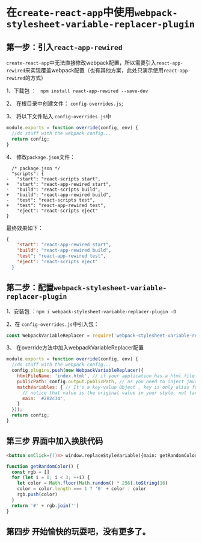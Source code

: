 # 在`create-react-app`中使用`webpack-stylesheet-variable-replacer-plugin` 

## 第一步：引入`react-app-rewired`
`create-react-app`中无法直接修改webpack配置，所以需要引入`react-app-rewired`来实现覆盖webpack配置（也有其他方案，此处只演示使用`react-app-rewired`的方式）

1、下载包 ： ` npm install react-app-rewired --save-dev`

2、 在根目录中创建文件： `config-overrides.js`;

3、 将以下文件贴入 `config-overrides.js`中
```javascript
module.exports = function override(config, env) {
  //do stuff with the webpack config...
  return config;
}
```
4、 修改`package.json`文件：
``` 
  /* package.json */
  "scripts": {
-   "start": "react-scripts start",
+   "start": "react-app-rewired start",
-   "build": "react-scripts build",
+   "build": "react-app-rewired build",
-   "test": "react-scripts test",
+   "test": "react-app-rewired test",
    "eject": "react-scripts eject"
}
```
最终效果如下：
```json
{
    "start": "react-app-rewired start",
    "build": "react-app-rewired build",
    "test": "react-app-rewired test",
    "eject": "react-scripts eject"
  }
```
## 第二步：配置`webpack-stylesheet-variable-replacer-plugin` 

1、安装包 ：`npm i webpack-stylesheet-variable-replacer-plugin -D`

2、在 `config-overrides.js`中引入包：
```javascript
const WebpackVariableReplacer = require('webpack-stylesheet-variable-replacer-plugin'); 
```
3、 在override方法中加入webpackVariableReplacer配置
```javascript
module.exports = function override(config, env) {
  //do stuff with the webpack config...
  config.plugins.push(new WebpackVariableReplacer({
    htmlFileName: 'index.html', // if your application has a html file , It's used for inject javascript file.
    publicPath: config.output.publicPath, // as you need to inject javascript file , this is path prefix for visite the file for replace variable.
    matchVariables: { // It's a key-value Object , key is only alias for your variable , such as I use 'main' for main color I use in application.
      // notice that value is the original value in your style, not target you want to replace.
      main: '#282c34',
    }
  }));
  return config;
}
```
## 第三步 界面中加入换肤代码
```html
<button onClick={()=> window.replaceStyleVariable({main: getRandomColor()})}>replace random color</button>
```
```javascript
function getRandomColor() {
  const rgb = []
  for (let i = 0; i < 3; ++i) {
    let color = Math.floor(Math.random() * 256).toString(16)
    color = color.length === 1 ? '0' + color : color
    rgb.push(color)
  }
  return '#' + rgb.join('')
}
```
## 第四步 开始愉快的玩耍吧，没有更多了。
